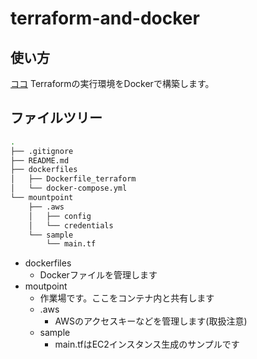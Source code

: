 # terraform-and-docker
## 使い方
[ココ](https://pro-broccoli.com/2022/09/30/terraform-and-docker/)
Terraformの実行環境をDockerで構築します。
## ファイルツリー
```bash
.
├── .gitignore
├── README.md
├── dockerfiles
│   ├── Dockerfile_terraform
│   └── docker-compose.yml
└── mountpoint
    ├── .aws
    │   ├── config
    │   └── credentials
    └── sample
        └── main.tf
```
- dockerfiles
  - Dockerファイルを管理します
- moutpoint
  - 作業場です。ここをコンテナ内と共有します
  - .aws
    - AWSのアクセスキーなどを管理します(取扱注意)
  - sample
    - main.tfはEC2インスタンス生成のサンプルです
